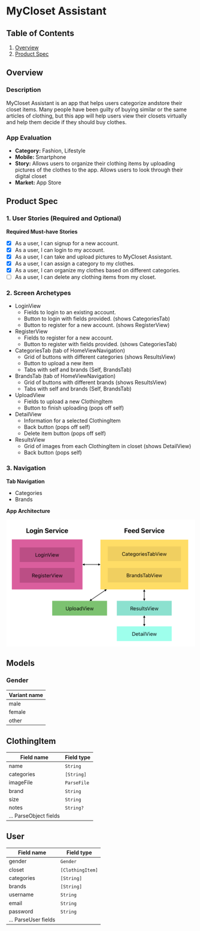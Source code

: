 # MyCloset Assistant

## Table of Contents
1. [Overview](#Overview)
1. [Product Spec](#Product-Spec)

## Overview
### Description
MyCloset Assistant is an app that helps users categorize andstore their closet items. Many people have been guilty of buying similar or the same articles of clothing, but this app will help users view their closets virtually and help them decide if they should buy clothes.

### App Evaluation

- **Category:** Fashion, Lifestyle
- **Mobile:** Smartphone
- **Story:** Allows users to organize their clothing items by uploading pictures of the clothes to the app. Allows users to look through their digital closet 
- **Market:** App Store

## Product Spec

### 1. User Stories (Required and Optional)

**Required Must-have Stories**

- [X] As a user, I can signup for a new account.
- [X] As a user, I can login to my account.
- [X] As a user, I can take and upload pictures to MyCloset Assistant.
- [X] As a user, I can assign a category to my clothes.
- [X] As a user, I can organize my clothes based on different categories.
- [ ] As a user, I can delete any clothing items from my closet. 

### 2. Screen Archetypes

* LoginView
   * Fields to login to an existing account.
   * Button to login with fields provided. (shows CategoriesTab)
   * Button to register for a new account. (shows RegisterView)
* RegisterView
   * Fields to register for a new account.
   * Button to register with fields provided. (shows CategoriesTab)
* CategoriesTab (tab of HomeViewNavigation)
   * Grid of buttons with different categories (shows ResultsView)
   * Button to upload a new item
   * Tabs with self and brands (Self, BrandsTab)
* BrandsTab (tab of HomeViewNavigation)
   * Grid of buttons with different brands (shows ResultsView)
   * Tabs with self and brands (Self, BrandsTab)
* UploadView
   * Fields to upload a new ClothingItem
   * Button to finish uploading (pops off self)
* DetailView
   * Information for a selected ClothingItem
   * Back button (pops off self)
   * Delete item button (pops off self)
* ResultsView
   * Grid of images from each ClothingItem in closet (shows DetailView)
   * Back button (pops self)

### 3. Navigation

**Tab Navigation**

* Categories
* Brands

**App Architecture**

<img src="assets/images/app-flow.png" width=600>

## Models
### Gender
Variant name|
---|
male|
female|
other|

## ClothingItem
Field name|Field type
---|---
name|`String`
categories|`[String]`
imageFile|`ParseFile`
brand|`String`
size|`String`
notes|`String?`
... ParseObject fields|

## User
Field name|Field type
---|---
gender|`Gender`
closet|`[ClothingItem]`
categories|`[String]`
brands|`[String]`
username|`String`
email|`String`
password|`String`
... ParseUser fields|
